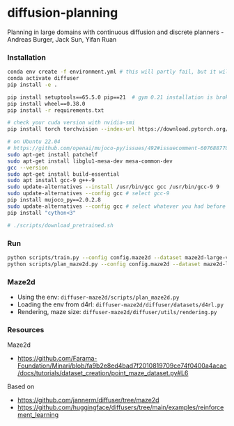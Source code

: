 # diffusion-planning
Planning in large domains with continuous diffusion and discrete planners - Andreas Burger, Jack Sun, Yifan Ruan


### Installation
```bash
conda env create -f environment.yml # this will partly fail, but it will create the environment
conda activate diffuser
pip install -e .

pip install setuptools==65.5.0 pip==21  # gym 0.21 installation is broken with more recent versions
pip install wheel==0.38.0
pip install -r requirements.txt 

# check your cuda version with nvidia-smi
pip install torch torchvision --index-url https://download.pytorch.org/whl/cu121

# on Ubuntu 22.04
# https://github.com/openai/mujoco-py/issues/492#issuecomment-607688770
sudo apt-get install patchelf
sudo apt-get install libglu1-mesa-dev mesa-common-dev
gcc --version
sudo apt-get install build-essential
sudo apt install gcc-9 g++-9
sudo update-alternatives --install /usr/bin/gcc gcc /usr/bin/gcc-9 9
sudo update-alternatives --config gcc # select gcc-9
pip install mujoco_py==2.0.2.8
sudo update-alternatives --config gcc # select whatever you had before
pip install "cython<3"

# ./scripts/download_pretrained.sh
```

### Run

```bash
python scripts/train.py --config config.maze2d --dataset maze2d-large-v1
python scripts/plan_maze2d.py --config config.maze2d --dataset maze2d-large-v1
```

### Maze2d

- Using the env: `diffuser-maze2d/scripts/plan_maze2d.py`
- Loading the env from d4rl: `diffuser-maze2d/diffuser/datasets/d4rl.py`
- Rendering, maze size: `diffuser-maze2d/diffuser/utils/rendering.py`

### Resources

Maze2d
- https://github.com/Farama-Foundation/Minari/blob/fa9b2e8ed4bad7f2010819709ce74f0400a4acac/docs/tutorials/dataset_creation/point_maze_dataset.py#L6

Based on 
- https://github.com/jannerm/diffuser/tree/maze2d
- https://github.com/huggingface/diffusers/tree/main/examples/reinforcement_learning